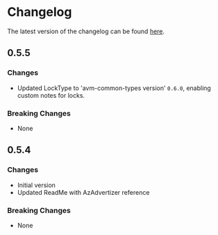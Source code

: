# Changelog

The latest version of the changelog can be found [here](https://github.com/Azure/bicep-registry-modules/blob/main/avm/res/network/dns-resolver/CHANGELOG.md).

## 0.5.5

### Changes

- Updated LockType to 'avm-common-types version' `0.6.0`, enabling custom notes for locks.

### Breaking Changes

- None

## 0.5.4

### Changes

- Initial version
- Updated ReadMe with AzAdvertizer reference

### Breaking Changes

- None
